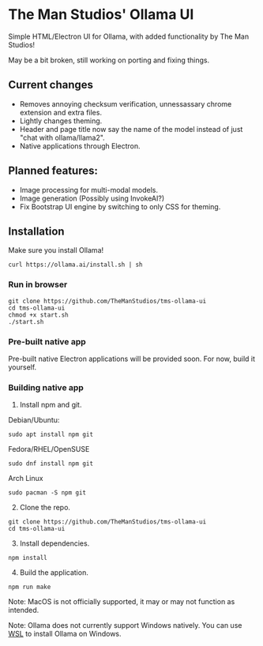 # The Man Studios' Ollama UI

Simple HTML/Electron UI for Ollama, with added functionality by The Man Studios!

May be a bit broken, still working on porting and fixing things.

## Current changes
* Removes annoying checksum verification, unnessassary chrome extension and extra files.
* Lightly changes theming.
* Header and page title now say the name of the model instead of just "chat with ollama/llama2".
* Native applications through Electron.

## Planned features:
* Image processing for multi-modal models.
* Image generation (Possibly using InvokeAI?)
* Fix Bootstrap UI engine by switching to only CSS for theming.

## Installation
Make sure you install Ollama!
```
curl https://ollama.ai/install.sh | sh
```
### Run in browser
```
git clone https://github.com/TheManStudios/tms-ollama-ui
cd tms-ollama-ui
chmod +x start.sh
./start.sh
```
### Pre-built native app
Pre-built native Electron applications will be provided soon. For now, build it yourself.

### Building native app
1. Install npm and git.

Debian/Ubuntu:
```
sudo apt install npm git 
```
Fedora/RHEL/OpenSUSE
```
sudo dnf install npm git 
```
Arch Linux
```
sudo pacman -S npm git
```
2. Clone the repo.
```
git clone https://github.com/TheManStudios/tms-ollama-ui
cd tms-ollama-ui
```
3. Install dependencies.
```
npm install
```
4. Build the application.
```
npm run make
```

Note: MacOS is not officially supported, it may or may not function as intended.

Note: Ollama does not currently support Windows natively. You can use [WSL](https://learn.microsoft.com/en-us/windows/wsl/install) to install Ollama on Windows.
